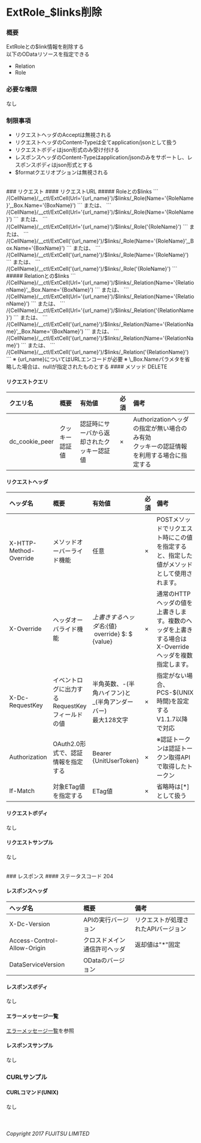# ExtRole_$links削除
### 概要
ExtRoleとの$link情報を削除する<br>以下のODataリソースを指定できる

* Relation
* Role

### 必要な権限
なし

### 制限事項
* リクエストヘッダのAcceptは無視される
* リクエストヘッダのContent-Typeは全てapplication/jsonとして扱う
* リクエストボディはjson形式のみ受け付ける
* レスポンスヘッダのContent-Typeはapplication/jsonのみをサポートし、レスポンスボディはjson形式とする
* $formatクエリオプションは無視される

<br>
### リクエスト
#### リクエストURL
##### Roleとの$links
```
/{CellName}/__ctl/ExtCell(Url='{url_name}')/$links/_Role(Name='{RoleName}',_Box.Name='{BoxName}')
```
または、
```
/{CellName}/__ctl/ExtCell(Url='{url_name}')/$links/_Role(Name='{RoleName}')
```
または、
```
/{CellName}/__ctl/ExtCell(Url='{url_name}')/$links/_Role('{RoleName}')
```
または、
```
/{CellName}/__ctl/ExtCell('{url_name}')/$links/_Role(Name='{RoleName}',_Box.Name='{BoxName}')
```
または、
```
/{CellName}/__ctl/ExtCell('{url_name}')/$links/_Role(Name='{RoleName}')
```
または、
```
/{CellName}/__ctl/ExtCell('{url_name}')/$links/_Role('{RoleName}')
```
##### Relationとの$links
```
/{CellName}/__ctl/ExtCell(Url='{url_name}')/$links/_Relation(Name='{RelationName}',_Box.Name='{BoxName}')
```
または、
```
/{CellName}/__ctl/ExtCell(Url='{url_name}')/$links/_Relation(Name='{RelationName}')
```
または、
```
/{CellName}/__ctl/ExtCell(Url='{url_name}')/$links/_Relation('{RelationName}')
```
または、
```
/{CellName}/__ctl/ExtCell('{url_name}')/$links/_Relation(Name='{RelationName}',_Box.Name='{BoxName}')
```
または、
```
/{CellName}/__ctl/ExtCell('{url_name}')/$links/_Relation(Name='{RelationName}')
```
または、
```
/{CellName}/__ctl/ExtCell('{url_name}')/$links/_Relation('{RelationName}')
```
※ {url_name}についてはURLエンコードが必要
※ \_Box.Nameパラメタを省略した場合は、nullが指定されたものとする
#### メソッド
DELETE

#### リクエストクエリ

|クエリ名<br>|概要<br>|有効値<br>|必須<br>|備考<br>|
|:--|:--|:--|:--|:--|
|dc_cookie_peer<br>|クッキー認証値<br>|認証時にサーバから返却されたクッキー認証値<br>|×<br>|Authorizationヘッダの指定が無い場合のみ有効<br>クッキーの認証情報を利用する場合に指定する<br>|
#### リクエストヘッダ

|ヘッダ名<br>|概要<br>|有効値<br>|必須<br>|備考<br>|
|:--|:--|:--|:--|:--|
|X-HTTP-Method-Override<br>|メソッドオーバーライド機能<br>|任意<br>|×<br>|POSTメソッドでリクエスト時にこの値を指定すると、指定した値がメソッドとして使用されます。<br>|
|X-Override<br>|ヘッダオーバライド機能<br>|${上書きするヘッダ名}:${値} &#160;override} $: $ {value}<br>|×<br>|通常のHTTPヘッダの値を上書きします。複数のヘッダを上書きする場合はX-Overrideヘッダを複数指定します。<br>|
|X-Dc-RequestKey<br>|イベントログに出力するRequestKeyフィールドの値<br>|半角英数、-(半角ハイフン)と_(半角アンダーバー)<br>最大128文字<br>|×<br>|指定がない場合、PCS-${UNIX時間}を設定する<br>V1.1.7以降で対応<br>|
|Authorization<br>|OAuth2.0形式で、認証情報を指定する<br>|Bearer {UnitUserToken}<br>|×<br>|※認証トークンは認証トークン取得APIで取得したトークン<br>|
|If-Match<br>|対象ETag値を指定する<br>|ETag値<br>|×<br>|省略時は[*]として扱う<br>|
#### リクエストボディ
なし

#### リクエストサンプル
なし

<br>
### レスポンス
#### ステータスコード
204

#### レスポンスヘッダ

|ヘッダ名<br>|概要<br>|備考<br>|
|:--|:--|:--|
|X-Dc-Version<br>|APIの実行バージョン<br>|リクエストが処理されたAPIバージョン<br>|
|Access-Control-Allow-Origin<br>|クロスドメイン通信許可ヘッダ<br>|返却値は"*"固定<br>|
|DataServiceVersion<br>|ODataのバージョン<br>|&#160;<br>|
#### レスポンスボディ
なし

#### エラーメッセージ一覧
[エラーメッセージ一覧](200_Error_Messages.html)を参照

#### レスポンスサンプル
なし

### CURLサンプル
#### CURLコマンド(UNIX)
なし
<br>
<br>
<br>
###### Copyright 2017    FUJITSU LIMITED
